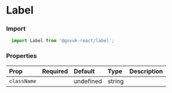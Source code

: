 Label
=====

### Import
```js
  import Label from '@govuk-react/label';
```
<!-- STORY -->



### Properties
Prop | Required | Default | Type | Description
:--- | :------- | :------ | :--- | :----------
 `className` |  | undefined | string | 



